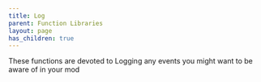```yaml
---
title: Log
parent: Function Libraries
layout: page
has_children: true
---
```


These functions are devoted to Logging any events you might want to be aware of in your mod
